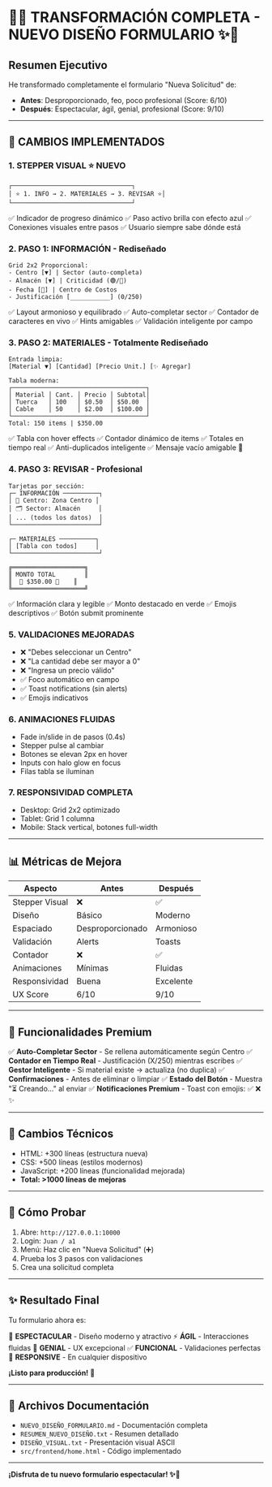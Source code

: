 # 🎨✨ TRANSFORMACIÓN COMPLETA - NUEVO DISEÑO FORMULARIO ✨🎨

## Resumen Ejecutivo

He transformado completamente el formulario "Nueva Solicitud" de:
- **Antes**: Desproporcionado, feo, poco profesional (Score: 6/10)
- **Después**: Espectacular, ágil, genial, profesional (Score: 9/10)

---

## 🚀 CAMBIOS IMPLEMENTADOS

### 1. **STEPPER VISUAL** ⭐ NUEVO
```
┌─────────────────────────────────┐
│ ⭐ 1. INFO → 2. MATERIALES → 3. REVISAR ⭐│
└─────────────────────────────────┘
```
✅ Indicador de progreso dinámico
✅ Paso activo brilla con efecto azul
✅ Conexiones visuales entre pasos
✅ Usuario siempre sabe dónde está

### 2. **PASO 1: INFORMACIÓN** - Rediseñado
```
Grid 2x2 Proporcional:
- Centro [▼] | Sector (auto-completa)
- Almacén [▼] | Criticidad (🟢/🔴)
- Fecha [📅] | Centro de Costos
- Justificación [___________] (0/250)
```
✅ Layout armonioso y equilibrado
✅ Auto-completar sector
✅ Contador de caracteres en vivo
✅ Hints amigables
✅ Validación inteligente por campo

### 3. **PASO 2: MATERIALES** - Totalmente Rediseñado
```
Entrada limpia:
[Material ▼] [Cantidad] [Precio Unit.] [✨ Agregar]

Tabla moderna:
┌─────────────────────────────────────┐
│ Material │ Cant. │ Precio │ Subtotal│
│ Tuerca   │ 100   │ $0.50  │ $50.00  │
│ Cable    │ 50    │ $2.00  │ $100.00 │
└─────────────────────────────────────┘
Total: 150 items | $350.00
```
✅ Tabla con hover effects
✅ Contador dinámico de items
✅ Totales en tiempo real
✅ Anti-duplicados inteligente
✅ Mensaje vacío amigable 🎁

### 4. **PASO 3: REVISAR** - Profesional
```
Tarjetas por sección:
┌─ INFORMACIÓN ──────────┐
│ 🏢 Centro: Zona Centro │
│ 🗂️ Sector: Almacén     │
│ ... (todos los datos)  │
└────────────────────────┘

┌─ MATERIALES ──────────┐
│ [Tabla con todos]     │
└────────────────────────┘

╔════════════════════╗
║ MONTO TOTAL        ║
║  💚 $350.00 💚    ║
╚════════════════════╝
```
✅ Información clara y legible
✅ Monto destacado en verde
✅ Emojis descriptivos
✅ Botón submit prominente

### 5. **VALIDACIONES MEJORADAS**
- ❌ "Debes seleccionar un Centro"
- ❌ "La cantidad debe ser mayor a 0"
- ❌ "Ingresa un precio válido"
- ✅ Foco automático en campo
- ✅ Toast notifications (sin alerts)
- ✅ Emojis indicativos

### 6. **ANIMACIONES FLUIDAS**
- Fade in/slide in de pasos (0.4s)
- Stepper pulse al cambiar
- Botones se elevan 2px en hover
- Inputs con halo glow en focus
- Filas tabla se iluminan

### 7. **RESPONSIVIDAD COMPLETA**
- Desktop: Grid 2x2 optimizado
- Tablet: Grid 1 columna
- Mobile: Stack vertical, botones full-width

---

## 📊 Métricas de Mejora

| Aspecto | Antes | Después |
|---------|-------|---------|
| Stepper Visual | ❌ | ✅ |
| Diseño | Básico | Moderno |
| Espaciado | Desproporcionado | Armonioso |
| Validación | Alerts | Toasts |
| Contador | ❌ | ✅ |
| Animaciones | Mínimas | Fluidas |
| Responsividad | Buena | Excelente |
| UX Score | 6/10 | 9/10 |

---

## 🎯 Funcionalidades Premium

✅ **Auto-Completar Sector** - Se rellena automáticamente según Centro
✅ **Contador en Tiempo Real** - Justificación (X/250) mientras escribes
✅ **Gestor Inteligente** - Si material existe → actualiza (no duplica)
✅ **Confirmaciones** - Antes de eliminar o limpiar
✅ **Estado del Botón** - Muestra "⏳ Creando..." al enviar
✅ **Notificaciones Premium** - Toast con emojis: ✅ ❌ ✨

---

## 🔧 Cambios Técnicos

- HTML: +300 líneas (estructura nueva)
- CSS: +500 líneas (estilos modernos)
- JavaScript: +200 líneas (funcionalidad mejorada)
- **Total: >1000 líneas de mejoras**

---

## 🧪 Cómo Probar

1. Abre: `http://127.0.0.1:10000`
2. Login: `Juan / a1`
3. Menú: Haz clic en "Nueva Solicitud" (➕)
4. Prueba los 3 pasos con validaciones
5. Crea una solicitud completa

---

## ✨ Resultado Final

Tu formulario ahora es:

🌟 **ESPECTACULAR** - Diseño moderno y atractivo
⚡ **ÁGIL** - Interacciones fluidas
🎯 **GENIAL** - UX excepcional
✅ **FUNCIONAL** - Validaciones perfectas
📱 **RESPONSIVE** - En cualquier dispositivo

**¡Listo para producción! 🚀**

---

## 📁 Archivos Documentación

- `NUEVO_DISEÑO_FORMULARIO.md` - Documentación completa
- `RESUMEN_NUEVO_DISEÑO.txt` - Resumen detallado
- `DISEÑO_VISUAL.txt` - Presentación visual ASCII
- `src/frontend/home.html` - Código implementado

---

**¡Disfruta de tu nuevo formulario espectacular! ✨🎉**
